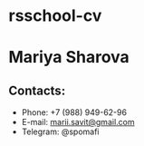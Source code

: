 # rsschool-cv
# Mariya Sharova
##  Contacts:

- Phone: +7 (988) 949-62-96
- E-mail: marii.savit@gmail.com
- Telegram: @spomafi
